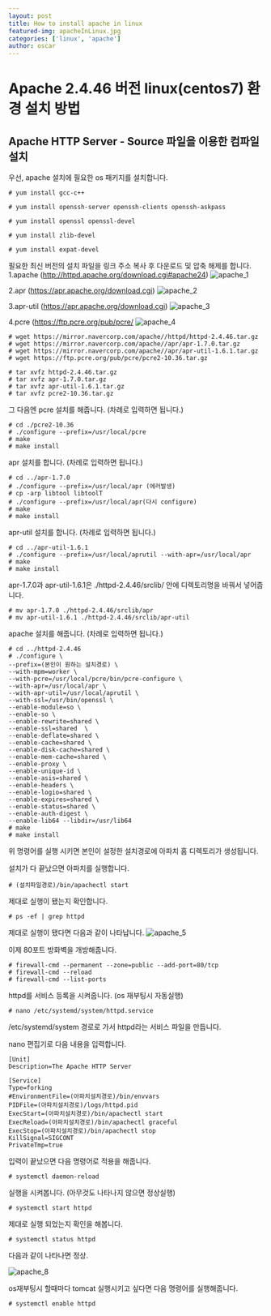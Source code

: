 ```yaml
---
layout: post
title: How to install apache in linux
featured-img: apacheInLinux.jpg
categories: ['linux', 'apache']
author: oscar
---
```


# Apache 2.4.46 버전 linux(centos7) 환경 설치 방법

## Apache HTTP Server - Source 파일을 이용한 컴파일 설치

우선, apache 설치에 필요한 os 패키지를 설치합니다.
```
# yum install gcc-c++

# yum install openssh-server openssh-clients openssh-askpass

# yum install openssl openssl-devel

# yum install zlib-devel

# yum install expat-devel
```

필요한 최신 버전의 설치 파일을 링크 주소 복사 후 다운로드 및 압축 해제를 합니다.
1.apache (http://httpd.apache.org/download.cgi#apache24)
![apache_1](../image/oscar/2021-04-29/1.png)

2.apr (https://apr.apache.org/download.cgi)
![apache_2](../image/oscar/2021-04-29/2.png)

3.apr-util (https://apr.apache.org/download.cgi)
![apache_3](../image/oscar/2021-04-29/3.png)

4.pcre (https://ftp.pcre.org/pub/pcre/
![apache_4](../image/oscar/2021-04-29/4.png)

```
# wget https://mirror.navercorp.com/apache//httpd/httpd-2.4.46.tar.gz
# wget https://mirror.navercorp.com/apache//apr/apr-1.7.0.tar.gz
# wget https://mirror.navercorp.com/apache//apr/apr-util-1.6.1.tar.gz
# wget https://ftp.pcre.org/pub/pcre/pcre2-10.36.tar.gz

# tar xvfz httpd-2.4.46.tar.gz
# tar xvfz apr-1.7.0.tar.gz
# tar xvfz apr-util-1.6.1.tar.gz
# tar xvfz pcre2-10.36.tar.gz
```

그 다음엔 pcre 설치를 해줍니다. (차례로 입력하면 됩니다.)
```
# cd ./pcre2-10.36
# ./configure --prefix=/usr/local/pcre
# make
# make install
```

apr 설치를 합니다. (차례로 입력하면 됩니다.)
```
# cd ../apr-1.7.0
# ./configure --prefix=/usr/local/apr (에러발생)
# cp -arp libtool libtoolT
# ./configure --prefix=/usr/local/apr(다시 configure)
# make
# make install
```

apr-util 설치를 합니다. (차례로 입력하면 됩니다.)
```
# cd ../apr-util-1.6.1
# ./configure --prefix=/usr/local/aprutil --with-apr=/usr/local/apr
# make
# make install
```

apr-1.7.0과 apr-util-1.6.1은 ./httpd-2.4.46/srclib/ 안에 디렉토리명을 바꿔서 넣어줍니다.
```
# mv apr-1.7.0 ./httpd-2.4.46/srclib/apr
# mv apr-util-1.6.1 ./httpd-2.4.46/srclib/apr-util
```

apache 설치를 해줍니다. (차례로 입력하면 됩니다.)
```
# cd ../httpd-2.4.46
# ./configure \
--prefix=(본인이 원하는 설치경로) \
--with-mpm=worker \
--with-pcre=/usr/local/pcre/bin/pcre-configure \
--with-apr=/usr/local/apr \
--with-apr-util=/usr/local/aprutil \
--with-ssl=/usr/bin/openssl \
--enable-module=so \
--enable-so \
--enable-rewrite=shared \
--enable-ssl=shared  \
--enable-deflate=shared \
--enable-cache=shared \
--enable-disk-cache=shared \
--enable-mem-cache=shared \
--enable-proxy \
--enable-unique-id \
--enable-asis=shared \
--enable-headers \
--enable-logio=shared \
--enable-expires=shared \
--enable-status=shared \
--enable-auth-digest \
--enable-lib64 --libdir=/usr/lib64
# make 
# make install
```
위 명령어를 실행 시키면 본인이 설정한 설치경로에 아파치 홈 디렉토리가 생성됩니다.


설치가 다 끝났으면 아파치를 실행합니다.
```
# (설치파일경로)/bin/apachectl start
```

제대로 실행이 됐는지 확인합니다.
```
# ps -ef | grep httpd
```
제대로 실행이 됐다면 다음과 같이 나타납니다.
![apache_5](../image/oscar/2021-04-29/5.png)

이제 80포트 방화벽을 개방해줍니다.
```
# firewall-cmd --permanent --zone=public --add-port=80/tcp 
# firewall-cmd --reload 
# firewall-cmd --list-ports
```

httpd를 서비스 등록을 시켜줍니다. (os 재부팅시 자동실행)
```
# nano /etc/systemd/system/httpd.service
```
/etc/systemd/system 경로로 가서 httpd라는 서비스 파일을 만듭니다.

nano 편집기로 다음 내용을 입력합니다.

```
[Unit]
Description=The Apache HTTP Server

[Service]
Type=forking
#EnvironmentFile=(아파치설치경로)/bin/envvars
PIDFile=(아파치설치경로)/logs/httpd.pid
ExecStart=(아파치설치경로)/bin/apachectl start
ExecReload=(아파치설치경로)/bin/apachectl graceful
ExecStop=(아파치설치경로)/bin/apachectl stop
KillSignal=SIGCONT
PrivateTmp=true
```
입력이 끝났으면 다음 명령어로 적용을 해줍니다.
```
# systemctl daemon-reload
```

실행을 시켜봅니다. (아무것도 나타나지 않으면 정상실행)
```
# systemctl start httpd
```

제대로 실행 되었는지 확인을 해봅니다.
```
# systemctl status httpd
```

다음과 같이 나타나면 정상.

![apache_8](../image/oscar/2021-04-29/8.png)

os재부팅시 할때마다 tomcat 실행시키고 싶다면 다음 명령어를 실행해줍니다.
```
# systemctl enable httpd
```